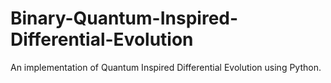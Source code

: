 # Binary-Quantum-Inspired-Differential-Evolution
An implementation of Quantum Inspired Differential Evolution using Python.
